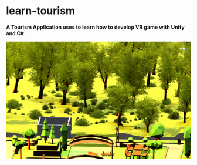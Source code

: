 # learn-tourism

**A Tourism Application uses to learn how to develop VR game with Unity and C#.**

![](/media/14863982154035.png)